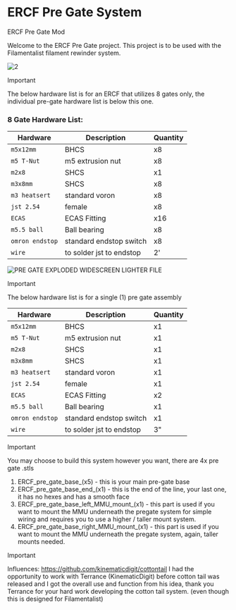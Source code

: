 # ERCF Pre Gate System
ERCF Pre Gate Mod

Welcome to the ERCF Pre Gate project. This project is to be used with the Filamentalist filament rewinder system.


![2](https://github.com/user-attachments/assets/98ea14fe-5f6f-4e93-a700-d7fa16409762)


>[!IMPORTANT]
> The below hardware list is for an ERCF that utilizes 8 gates only, the individual pre-gate hardware list is below this one.

### 8 Gate Hardware List:

| Hardware | Description | Quantity |
| --- | --- | --- |
| `m5x12mm` | BHCS | x8 |
| `m5 T-Nut` | m5 extrusion nut | x8|
| `m2x8` | SHCS| x1 |
| `m3x8mm` | SHCS| x8|
| `m3 heatsert` | standard voron | x8|
| `jst 2.54` | female | x8|
| `ECAS` | ECAS Fitting | x16|
| `m5.5 ball` | Ball bearing | x8|
| `omron endstop` | standard endstop switch | x8|
| `wire` | to solder jst to endstop| 2'|


![PRE GATE EXPLODED WIDESCREEN LIGHTER FILE](https://github.com/user-attachments/assets/d7678b1d-9fab-4cfe-87b6-669f68bd6eab)


>[!IMPORTANT]
> The below hardware list is for a single (1) pre gate assembly

| Hardware | Description | Quantity |
| --- | --- | --- |
| `m5x12mm` | BHCS | x1 |
| `m5 T-Nut` | m5 extrusion nut | x1|
| `m2x8` | SHCS| x1 | 
| `m3x8mm` | SHCS| x1|
| `m3 heatsert` | standard voron | x1|
| `jst 2.54` | female | x1|
| `ECAS` | ECAS Fitting | x2|
| `m5.5 ball` | Ball bearing | x1|
| `omron endstop` | standard endstop switch | x1|
| `wire` | to solder jst to endstop| 3"|

>[!IMPORTANT]
>You may choose to build this system however you want, there are 4x pre gate .stls
>1. ERCF_pre_gate_base_(x5) - this is your main pre-gate base
>2. ERCF_pre_gate_base_end_(x1) - this is the end of the line, your last one, it has no hexes and has a smooth face
>3. ERCF_pre_gate_base_left_MMU_mount_(x1) - this part is used if you want to mount the MMU underneath the pregate system for simple wiring and requires you to use a higher / taller mount system.
>4. ERCF_pre_gate_base_right_MMU_mount_(x1) - this part is used if you want to mount the MMU underneath the pregate system, again, taller mounts needed.


>[!IMPORTANT]
>Influences:
>https://github.com/kinematicdigit/cottontail
>I had the opportunity to work with Terrance (KinematicDigit) before cotton tail was released and I got the overall use and function from his idea, thank you Terrance for your hard work developing the cotton tail system. (even though this is designed for Filamentalist)

